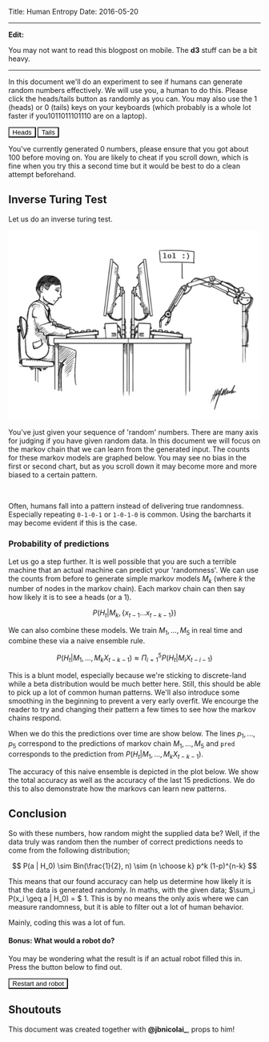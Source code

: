Title: Human Entropy
Date: 2016-05-20

<link rel="stylesheet" type="text/css" href="/theme/css/c3.min.css"></link>
<style>
  button.btn{
    background-color: white;
    border-color: black;
  }
</style>
<script src="/theme/js/d3.min.js"></script>
<script src="/theme/js/c3.min.js"></script>
<script src="/theme/js/lodash.js"></script>
<script src="/theme/js/redux.js"></script>
<script src="/theme/js/lazy.js"></script>
<hr>

**Edit:**

You may not want to read this blogpost on mobile. The **d3** stuff can be a bit heavy.</blockquote>

<hr>

In this document we'll do an experiment to see if humans can generate random numbers effectively. We will use you, a human to do this. Please click the heads/tails button as randomly as you can. You may also use the 1 (heads) or 0 (tails) keys on your keyboards (which probably is a whole lot faster if you1011011101110 are on a laptop).

<div id="chart"></div>

<button class="btn btn-default btn-block btn-lg" id="heads">Heads</button>
<button class="btn btn-block btn-lg" id="tails">Tails</button>

You've currently generated <span class="num_items">0</span> numbers, please ensure that you got about 100 before moving on. You are likely to cheat if you scroll down, which is fine when you try this a second time but it would be best to do a clean attempt beforehand.

## Inverse Turing Test

Let us do an inverse turing test.

![](/theme/images/turing.jpg)

You've just given your sequence of 'random' numbers. There are many axis for judging if you have given random data. In this document we will focus on the markov chain that we can learn from the generated input. The counts for these markov models are graphed below. You may see no bias in the first or second chart, but as you scroll down it may become more and more biased to a certain pattern.

<div id="container"></div>

<br>

Often, humans fall into a pattern instead of delivering true randomness. Especially repeating `0-1-0-1` or `1-0-1-0` is common. Using the barcharts it may become evident if this is the case.

<h3>Probability of predictions</h3>

Let us go a step further. It is well possible that you are such a terrible machine that an actual machine can predict your 'randomness'. We can use the counts from before to generate simple markov models $M_k$ (where $k$ the number of nodes in the markov chain). Each markov chain can then say how likely it is to see a heads (or a 1).

$$ P(H_t | M_k,  \{x_{t-1} ... x_{t-k-1}\}) $$

We can also combine these models. We train $M_1,...,M_5$ in real time and combine these via a naive ensemble rule.

$$ P(H_t | M_1,...,M_k X_{t-k-1}) \approx \Pi_{i=1}^5 P(H_t | M_i X_{t-i-1}) $$

This is a blunt model, especially because we're sticking to discrete-land while a beta distribution would be much better here. Still, this should be able to pick up a lot of common human patterns. We'll also introduce some smoothing in the beginning to prevent a very early overfit. We encourge the reader to try and changing their pattern a few times to see how the markov chains respond.

When we do this the predictions over time are show below. The lines $p_1, ..., p_5$ correspond to the predictions of markov chain $M_1,...,M_5$ and `pred` corresponds to the prediction from $P(H_t | M_1,...,M_k X_{t-k-1})$.

<div id="preds"></div>

The accuracy of this naive ensemble is depicted in the plot below. We show the total accuracy as well as the accuracy of the last 15 predictions. We do this to also demonstrate how the markovs can learn new patterns.

<div id="acc"></div>

## Conclusion

So with these numbers, how random might the supplied data be? Well, if the data truly was random then the number of correct predictions needs to come from the following distribution;

$$ P(a | H_0) \sim Bin(\frac{1}{2}, n) \sim {n \choose k} p^k (1-p)^{n-k} $$

This means that our found accuracy can help us determine how likely it is that the data is generated randomly. In maths, with the given data; $\sum_i P(x_i \geq a | H_0) = $ <span class="metric">1</span>. This is by no means the only axis where we can measure randomness, but it is able to filter out a lot of human behavior.

Mainly, coding this was a lot of fun.

#### Bonus: What would a robot do?

You may be wondering what the result is if an actual robot filled this in. Press the button below to find out.

<button class="btn btn-block btn-lg" id="robot-go">Restart and robot</button>

## Shoutouts

This document was created together with **@jbnicolai_**, props to him!

<script>
const counter = (state = [], action) => {
  switch (action.type) {
    case '0':
      state.push(0)
      return state
    case '1':
      state.push(1)
      return state
    case 'reset':
      return []
    default:
      return state;
  }
};

const predictor = (state = [], action) => {
  switch (action.type){
    case 'predict':
      res = state.pop()
      var totalCorrect = d3.sum(state.map(function(d){return d.correct}))
      var len = state.length
      var lag = 15
      var currentState = state.slice(Math.max(len - lag, 0))
      var recentCorrect = d3.sum(currentState.map(function(d){return d.correct}))
      if (res) {
        res['v'] = _.last(rawInputStore.getState())
        res['correct'] = res['v'] == Math.round(res['pred'])
        res['cumacc'] = (totalCorrect + res['correct'])/(state.length + 1)
        res['curacc'] = (recentCorrect + res['correct'])/(currentState.length + 1)
        state.push(res)
      }
      state.push(predictCurrent())
      return state
    case 'reset':
      return []
    default:
      return state
  }
}

const { createStore } = Redux;
const rawInputStore = createStore(counter);
const predictionStore = createStore(predictor);

function calcAllPairs(len){
  var args = [ len > 0 ? ["1", "0"] : []]
  for (var i = 0; i < len - 1; i++) {
    args.push([",1", ",0"]);
  }

  var base = _.reduce(args, function(a,b){
    return _.flatten(_.map(a, function(x){
      return _.map(b, function(y){
        return x.concat([y]);
      });
    }), true);
  }, [[]]);

  return base.map(function(d){ return [d, 0]})
}

const NUM_CHARTS = 5
const PAIRS = d3.range(NUM_CHARTS + 1).map(calcAllPairs)
  .map(function(d){return _.object(d)})

const render = function(){
  d3.select('.num_items').text(rawInputStore.getState().length);
};

const markov = function(rank){
  return Lazy(rawInputStore.getState())
  .consecutive(rank)
  .countBy(function(d){return d})
  .toArray()
}

const lastFlips = function(n){
  return Lazy(rawInputStore.getState()).last(n).toArray()
}

const prob = function(rank, outcome='1'){
  const lastF = lastFlips(rank - 1)
  const past = lastF.join(',')
  const mk = markov(rank)
  const nextProbs = _.object(_.filter(mk, function(d){return d[0].indexOf(past) == 0}))
  var res = _.pick(nextProbs, function(v, k){
    return _.endsWith(k, outcome)
  })
  const outcomeP = 5 + (nextProbs[lastF.concat([outcome]).join(',')] || 0)
  const notOutcomeP = 5 + (nextProbs[lastF.concat([outcome == '0' ? '1' : '0'].join(','))] || 0)
  return outcomeP / (outcomeP + notOutcomeP)
}

const predictCurrent = function(){
  res = {
    'i' : rawInputStore.getState().length,
    'p1': prob(1),
    'p2': prob(2),
    'p3': prob(3),
    'p4': prob(4),
    'p5': prob(5)
  }
  l1 = res['p1'] * res['p2'] * res['p3'] * res['p4'] * res['p5']
  l0 = (1- res['p1']) * (1- res['p2']) * (1- res['p3']) * (1- res['p4']) * (1- res['p5'])
  res['pred'] = l1/(l0 + l1)
  return res
}

const getData = function(rank){
  var state_map = PAIRS[rank]
  if(rawInputStore.getState().length > rank){
    state_map = _.extend({}, state_map, _.object(markov(rank)))
  }

  const mk = Object.keys(state_map).map(
    function(k){return [k, state_map[k]]}
  )
  const sum = _.reduce(mk, function(x,y){return x + y[1]}, 0) || 1
  return _.sortBy(mk.map(function(d){return {'pattern': d[0], 'freq': d[1]/sum}}), 'pattern')
}


rawInputStore.subscribe(render);
rawInputStore.subscribe(markov);
rawInputStore.subscribe(function(){ predictionStore.dispatch({type: 'predict'}) } );

render();

d3.select("body").on("keydown", function(){
  const type = ({ 49: '1', 48: '0'})[d3.event.keyCode]
  if (type) {
    rawInputStore.dispatch({'type': type})
  }
})

d3.select("button#heads").on("click", function(){
    rawInputStore.dispatch({ type: '1' });
})

d3.select("button#tails").on("click", function(){
    rawInputStore.dispatch({ type: '0' });
})

d3.select("button#robot-go").on("click", function(){
  var count = 100
  rawInputStore.dispatch({type: 'reset'})
  predictionStore.dispatch({type: 'reset'})
  var tick = function(){
    count--;
    rawInputStore.dispatch({ type: Math.random() < 0.5 ? '1' : '0' });
    if (count > 0) {
      setTimeout(tick, 10)
    }
  }

  tick();
})

var genHist = function(cssLoc, rank){
  return c3.generate({
    bindto: cssLoc,
    data: {
      json: getData(rank),
      keys: {
        x: 'pattern',
        value: ['freq'],
      },
      type: 'bar'
    },
    axis: {
      x: {
        type: 'category'
      }
    },
    bar:{
      width:{
        ratio: 0.9
      }
    },
    size: {
      height: 200
    },
    transition: {
      duration: 250
    },
    legend: {
      show: false
    }
  });
}

var genChart = function(cssLoc, colnames, height = 400){
  return c3.generate({
    bindto: cssLoc,
    data: {
      json: predictionStore.getState(),
      keys: {
        x: 'i',
        value: colnames,
      },
    },
    point:{
      show: false
    },
    size: {
      height: height
    },
    transition: {
      duration: 250
    },
    axis: {
      y:{
        min:0,
        max:1
      }
    }
  });
}

var predChart = genChart("#preds", ['p1', 'p2', 'p3', 'p4', 'p5', 'pred'])
var accChart = genChart("#acc", ['cumacc', 'curacc'], 200)

predictionStore.subscribe(_.throttle(function () {
  var state = predictionStore.getState();
  predChart.load({'json': state, keys: {  x: 'i', value: ['p1', 'p2', 'p3', 'p4', 'p5', 'pred'] } });
  accChart.load({'json': state, keys: {  x: 'i', value: ['cumacc', 'curacc'] } });
}, 250, {leading: true}))

charts = [];

var initCharts = function(num){
  for (let i = 1; i <= num; i++) {
    d3.select('#container')
      .append('h5').text('Counts, Markov chainsize = ' + i).append('br')

    var newDiv = d3.select('#container').append('div').attr('id', 'markov' + i)
    setTimeout(function () {
      var chart = genHist('#markov' + i, i)
      charts.push(chart)
      rawInputStore.subscribe(_.throttle(function(){
        chart.load({'json': getData(i), keys: {x: 'pattern', value: ['freq']} })},
        250,
        { leading: true}));
    })
  }
}

initCharts(NUM_CHARTS)

var choose = function(n, k){
    if(k == 0){
      return 1
    }
    return (n * choose(n - 1, k - 1)) / k
}

var accLikelihood = function(numCorrect, numGenerated){
  var probs = d3.range(numCorrect, numGenerated+1)
    .map(function(d,i,l){return choose(numGenerated, d) * Math.pow(0.5, numGenerated)})
  return d3.sum(probs)
}

predictionStore.subscribe(function(){
  var accValues = predictionStore.getState().map(function(d){return d.correct})
  var metric = accLikelihood(d3.sum(accValues), Math.max(1, accValues.length - 1))
  d3.select('span.metric').text(d3.round(metric, 8))
})
</script>
